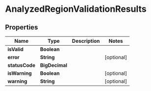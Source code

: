 

# AnalyzedRegionValidationResults


## Properties

| Name | Type | Description | Notes |
|------------ | ------------- | ------------- | -------------|
|**isValid** | **Boolean** |  |  |
|**error** | **String** |  |  [optional] |
|**statusCode** | **BigDecimal** |  |  |
|**isWarning** | **Boolean** |  |  [optional] |
|**warning** | **String** |  |  [optional] |



